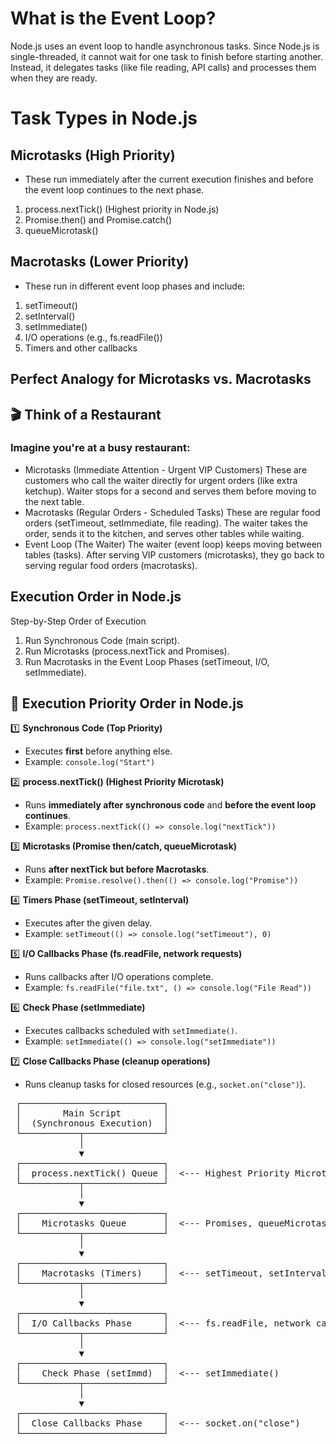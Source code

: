# What is the Event Loop?

Node.js uses an event loop to handle asynchronous tasks. Since Node.js is single-threaded, it cannot wait for one task to finish before starting another. Instead, it delegates tasks (like file reading, API calls) and processes them when they are ready.

# Task Types in Node.js

## Microtasks (High Priority)

- These run immediately after the current execution finishes and before the event loop continues to the next phase.
1. process.nextTick() (Highest priority in Node.js)
2. Promise.then() and Promise.catch()
3. queueMicrotask()

## Macrotasks (Lower Priority)
- These run in different event loop phases and include:

1. setTimeout()
2. setInterval()
3. setImmediate()
4. I/O operations (e.g., fs.readFile())
5. Timers and other callbacks


## Perfect Analogy for Microtasks vs. Macrotasks
## 🎬 Think of a Restaurant
### Imagine you're at a busy restaurant:

- Microtasks (Immediate Attention - Urgent VIP Customers)
These are customers who call the waiter directly for urgent orders (like extra ketchup).
Waiter stops for a second and serves them before moving to the next table.
- Macrotasks (Regular Orders - Scheduled Tasks)
These are regular food orders (setTimeout, setImmediate, file reading).
The waiter takes the order, sends it to the kitchen, and serves other tables while waiting.
- Event Loop (The Waiter)
The waiter (event loop) keeps moving between tables (tasks).
After serving VIP customers (microtasks), they go back to serving regular food orders (macrotasks).

## Execution Order in Node.js
Step-by-Step Order of Execution
1. Run Synchronous Code (main script).
2. Run Microtasks (process.nextTick and Promises).
3. Run Macrotasks in the Event Loop Phases (setTimeout, I/O, setImmediate).

## 📌 Execution Priority Order in Node.js
1️⃣ **Synchronous Code (Top Priority)**
   - Executes **first** before anything else.  
   - Example: `console.log("Start")`

2️⃣ **process.nextTick() (Highest Priority Microtask)**
   - Runs **immediately after synchronous code** and **before the event loop continues**.  
   - Example: `process.nextTick(() => console.log("nextTick"))`

3️⃣ **Microtasks (Promise then/catch, queueMicrotask)**
   - Runs **after nextTick but before Macrotasks**.  
   - Example: `Promise.resolve().then(() => console.log("Promise"))`

4️⃣ **Timers Phase (setTimeout, setInterval)**
   - Executes after the given delay.  
   - Example: `setTimeout(() => console.log("setTimeout"), 0)`

5️⃣ **I/O Callbacks Phase (fs.readFile, network requests)**
   - Runs callbacks after I/O operations complete.  
   - Example: `fs.readFile("file.txt", () => console.log("File Read"))`

6️⃣ **Check Phase (setImmediate)**
   - Executes callbacks scheduled with `setImmediate()`.  
   - Example: `setImmediate(() => console.log("setImmediate"))`

7️⃣ **Close Callbacks Phase (cleanup operations)**
   - Runs cleanup tasks for closed resources (e.g., `socket.on("close")`).  

<pre>
 ┌───────────────────────────┐
 │        Main Script        │
 │  (Synchronous Execution)  │
 └───────────┬───────────────┘
             │
             ▼
 ┌───────────────────────────┐
 │  process.nextTick() Queue │  <--- Highest Priority Microtask
 └───────────┬───────────────┘
             │
             ▼
 ┌───────────────────────────┐
 │    Microtasks Queue       │  <--- Promises, queueMicrotask()
 └───────────┬───────────────┘
             │
             ▼
 ┌───────────────────────────┐
 │    Macrotasks (Timers)    │  <--- setTimeout, setInterval
 └───────────┬───────────────┘
             │
             ▼
 ┌───────────────────────────┐
 │  I/O Callbacks Phase      │  <--- fs.readFile, network calls
 └───────────┬───────────────┘
             │
             ▼
 ┌───────────────────────────┐
 │    Check Phase (setImmd)  │  <--- setImmediate()
 └───────────┬───────────────┘
             │
             ▼
 ┌───────────────────────────┐
 │  Close Callbacks Phase    │  <--- socket.on("close")
 └───────────────────────────┘
</pre>